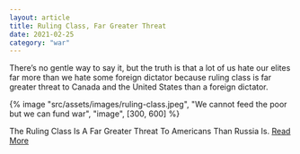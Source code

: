 ```yaml
---
layout: article
title: Ruling Class, Far Greater Threat
date: 2021-02-25
category: "war"
---
```


There’s no gentle way to say it, but the truth is that a lot of us hate our elites far more than we hate some foreign dictator because ruling class is far greater threat to Canada and the United States than a foreign dictator.

<!-- excerpt -->

{% image "src/assets/images/ruling-class.jpeg", "We cannot feed the poor but we can fund war", "image", [300, 600] %}

The Ruling Class Is A Far Greater Threat To Americans Than Russia Is. [Read More](https://thefederalist.com/2022/02/25/the-ruling-class-is-a-far-greater-threat-to-americans-than-russia-is/?utm_source=rss&utm_medium=rss&utm_campaign=the-ruling-class-is-a-far-greater-threat-to-americans-than-russia-is&utm_term=2022-02-25)
